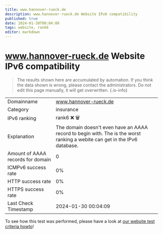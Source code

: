 ```yaml
---
title: www.hannover-rueck.de
description: www.hannover-rueck.de Website IPv6 compatibility
published: true
date: 2024-01-30T00:04:09
tags: website, rank6
editor: markdown
---
```


# www.hannover-rueck.de Website IPv6 compatibility

> The results shown here are accumulated by automation. If you think the data shown is wrong, please contact the administrators. 
> Do not edit this page manually, it will get overwritten.
{.is-info}


|   |   |
| - | - |
| Domainname | www.hannover-rueck.de
| Category | insurance |
| IPv6 ranking | rank6 :x: :wastebasket: |
| Explanation | The domain doesn't even have an AAAA record to begin with. The is the worst ranking a webite can get in the IPv6 database. |
| Amount of AAAA records for domain | 0 |
| ICMPv6 success rate | 0%|
| HTTP success rate | 0% |
| HTTPS success rate | 0% |
| Last Check Timestamp | 2024-01-30 00:04:09 |

To see how this test was performed, please have a look at [our website test criteria howto](/howto/testcriteria/website)!

